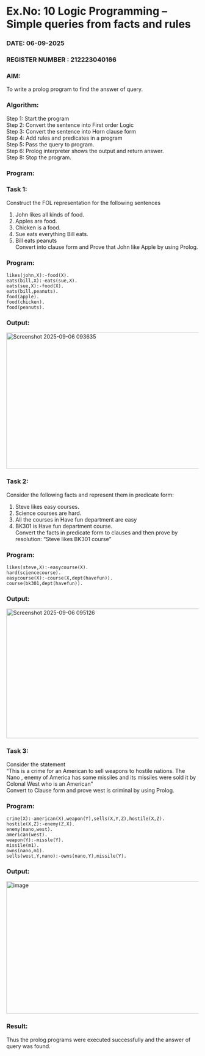 # Ex.No: 10  Logic Programming –  Simple queries from facts and rules
### DATE: 06-09-2025                                                                           
### REGISTER NUMBER : 212223040166 
### AIM: 
To write a prolog program to find the answer of query. 
###  Algorithm:
 Step 1: Start the program <br> 
 Step 2: Convert the sentence into First order Logic  <br> 
 Step 3:  Convert the sentence into Horn clause form  <br> 
 Step 4: Add rules and predicates in a program   <br> 
 Step 5:  Pass the query to program. <br> 
 Step 6: Prolog interpreter shows the output and return answer. <br> 
 Step 8:  Stop the program.
### Program:
### Task 1:
Construct the FOL representation for the following sentences <br> 
1.	John likes all kinds of food.  <br> 
2.	Apples are food.  <br> 
3.	Chicken is a food.  <br> 
4.	Sue eats everything Bill eats. <br> 
5.	 Bill eats peanuts  <br> 
   Convert into clause form and Prove that John like Apple by using Prolog. <br> 
### Program:
```
likes(john,X):-food(X).
eats(bill,X):-eats(sue,X).
eats(sue,X):-food(X).
eats(bill,peanuts).
food(apple).
food(chicken).
food(peanuts).

```

### Output:

<img width="939" height="357" alt="Screenshot 2025-09-06 093635" src="https://github.com/user-attachments/assets/e4d8ae15-35b4-4928-85ca-8b9083eb1b34" />


### Task 2:
Consider the following facts and represent them in predicate form: <br>              
1.	Steve likes easy courses. <br> 
2.	Science courses are hard. <br> 
3. All the courses in Have fun department are easy <br> 
4. BK301 is Have fun department course.<br> 
Convert the facts in predicate form to clauses and then prove by resolution: “Steve likes BK301 course”<br> 

### Program:
```
likes(steve,X):-easycourse(X).
hard(sciencecourse).
easycourse(X):-course(X,dept(havefun)).
course(bk301,dept(havefun)).
```

### Output:

<img width="929" height="340" alt="Screenshot 2025-09-06 095126" src="https://github.com/user-attachments/assets/df48c947-94f5-45a6-8b7e-21ef16d53bb8" />


### Task 3:
Consider the statement <br> 
“This is a crime for an American to sell weapons to hostile nations. The Nano , enemy of America has some missiles and its missiles were sold it by Colonal West who is an American” <br> 
Convert to Clause form and prove west is criminal by using Prolog.<br> 
### Program:
```
crime(X):-american(X),weapon(Y),sells(X,Y,Z),hostile(X,Z).
hostile(X,Z):-enemy(Z,X).
enemy(nano,west).
american(west).
weapon(Y):-missle(Y).
missile(m1).
owns(nano,m1).
sells(west,Y,nano):-owns(nano,Y),missile(Y).
```

### Output:

<img width="935" height="347" alt="image" src="https://github.com/user-attachments/assets/83cdb8c0-ff14-42de-b502-a6492f95f1ee" />


### Result:
Thus the prolog programs were executed successfully and the answer of query was found.
